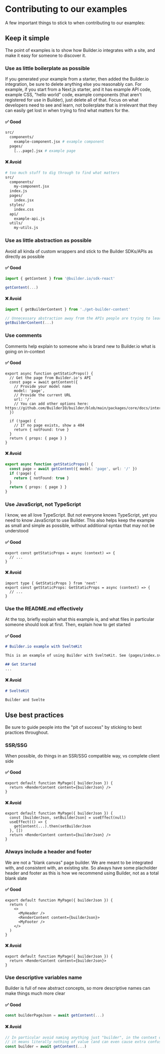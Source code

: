 # Contributing to our examples

A few important things to stick to when contributing to our examples:

## Keep it simple

The point of examples is to show how Builder.io integrates with a site, and make it easy for someone to discover it.

### Use as little boilerplate as possible

If you generated your example from a starter, then added the Builder.io integration, be sure to delete anything else you reasonably can. For example, if you start from a Next.js starter, and it has example API code, example CSS, "hello world" code, example components (that aren't registered for use in Builder), just delete all of that. Focus on what developers need to see and learn, not boilerplate that is irrelevant that they can easily get lost in when trying to find what matters for the.

#### ✅ Good
```bash
src/
  components/
    example-component.jsx # example component
  pages/
    [...page].jsx # example page
```

#### ❌ Avoid
```bash
# too much stuff to dig through to find what matters
src/
  components/
    my-component.jsx
  index.js
  pages/
    index.jsx
  styles/
    index.css
  api/
    example-api.js
  utils/
    my-utils.js
```

### Use as little abstraction as possible

Avoid all kinda of custom wrappers and stick to the Builder SDKs/APIs as directly as possible

#### ✅ Good
```ts
import { getContent } from '@builder.io/sdk-react'

getContent(...)
```
#### ❌ Avoid

```ts
import { getBuilderContent } from './get-builder-content'

// Unnecessary abstraction away from the APIs people are trying to learn
getBuilderContent(...)
```

### Use comments

Comments help explain to someone who is brand new to Builder.io what is going on in-context

#### ✅ Good

```tsx
export async function getStaticProps() {
  // Get the page from Builder.io's API
  const page = await getContent({
    // Provide your model name
    model: 'page',
    // Provide the current URL
    url: '/'
    // You can add other options here: https://github.com/BuilderIO/builder/blob/main/packages/core/docs/interfaces/GetContentOptions.md
  })

  if (!page) {
    // If no page exists, show a 404
    return { notFound: true }
  }
  return { props: { page } }
}
```

#### ❌ Avoid

```ts
export async function getStaticProps() {
  const page = await getContent({ model: 'page', url: '/' })
  if (!page) {
    return { notFound: true }
  }
  return { props: { page } }
}
```

### Use JavaScript, not TypeScript

I know, we all love TypeScript. But not everyone knows TypeScript, yet you need to know JavaScript to use Builder. This also helps keep the example as small and simple as possible, without additional syntax that may not be understood

#### ✅ Good
```tsx
export const getStaticProps = async (context) => {
  // ...
}
```

#### ❌ Avoid
```tsx
import type { GetStaticProps } from 'next'
export const getStaticProps: GetStaticProps = async (context) => {
  // ...
}
```

### Use the README.md effectively

At the top, briefly explain what this example is, and what files in particular someone should look at first. Then, explain how to get started

#### ✅ Good
```md
# Builder.io example with SvelteKit

This is an example of using Builder with SvelteKit. See (pages/index.svelte)[pages/index.svelte] to see the example integration point in detail

## Get Started
...
```

#### ❌ Avoid
```md
# SvelteKit

Builder and Svelte
```


## Use best practices
Be sure to guide people into the "pit of success" by sticking to best practices throughout.

### SSR/SSG

When possible, do things in an SSR/SSG compatible way, vs complete client side

#### ✅ Good
```tsx
export default function MyPage({ builderJson }) {
  return <RenderContent content={builderJson} />
}
```

#### ❌ Avoid
```tsx
export default function MyPage({ builderJson }) {
  const [builderJson, setBuilderJson] = useEffect(null)
  useEffect(() => {
    getContent(...).then(setBuilderJson
  }, [])
  return <RenderContent content={builderJson} />
}
```

### Always include a header and footer

We are not a "blank canvas" page builder. We are meant to be integrated with, and consistent with, an existing site. So always have some placholder header and footer as this is how we recommend using Builder, not as a total blank slate

#### ✅ Good
```tsx
export default function MyPage({ builderJson }) {
  return (
    <>
      <MyHeader />
      <RenderContent content={builderJson}>
      <MyFooter />
    </>
  )
}
```

#### ❌ Avoid
```tsx
export default function MyPage({ builderJson }) {
  return <RenderContent content={builderJson}>
}
```

### Use descriptive variables name

Builder is full of new abstract concepts, so more descriptive names can make things much more clear

#### ✅ Good
```jsx
const builderPageJson = await getContent(...)
```

#### ❌ Avoid
```jsx
// In particular avoid naming anything just "builder", in the context of builder examples
// it means literally nothing of value (and can even cause extra confusion)
const builder = await getContent(...)
```

